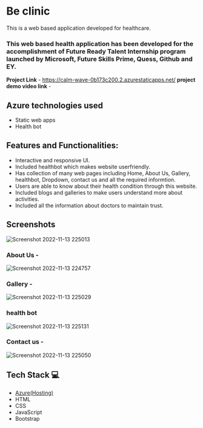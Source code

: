 #  Be clinic 

This is a web based application developed for healthcare.

### This web based health application has been developed for the accomplishment of Future Ready Talent Internship program launched by Microsoft, Future Skills Prime, Quess, Github and EY.


**Project Link** - https://calm-wave-0b173c200.2.azurestaticapps.net/
**project demo video link** - 

## Azure technologies used 

- Static web apps
- Health bot

## Features and Functionalities:

- Interactive and responsive UI.
- Included healthbot which makes website userfriendly.
- Has collection of many web pages including Home, About Us, Gallery, healthbot, Dropdown, contact us and all the required informtion.
- Users are able to know about their health condition through this website.
- Included blogs and galleries to make users understand more about activities. 
- Included all the information about doctors to maintain trust.

## Screenshots

![Screenshot 2022-11-13 225013](https://user-images.githubusercontent.com/102240771/201535113-dd67760d-0a65-40bb-a104-04797fc465a7.png)



   

### About Us -

![Screenshot 2022-11-13 224757](https://user-images.githubusercontent.com/102240771/201535157-a320f1f9-2c42-49db-9fc9-1e0c678d4037.png)

### Gallery -

![Screenshot 2022-11-13 225029](https://user-images.githubusercontent.com/102240771/201535208-1faa2e14-3579-4bce-b7bc-d10d004c7d28.png)


### health bot


![Screenshot 2022-11-13 225131](https://user-images.githubusercontent.com/102240771/201535276-ae3743eb-a43b-46bf-bda4-a1635b521c50.png)



### Contact us -

![Screenshot 2022-11-13 225050](https://user-images.githubusercontent.com/102240771/201535237-2a2fe957-8254-4a39-ab44-42239260f3ac.png)


## Tech Stack 💻

- [Azure(Hosting)](https://azure.microsoft.com/en-in/features/azure-portal/)
- HTML
- CSS
- JavaScript
- Bootstrap
